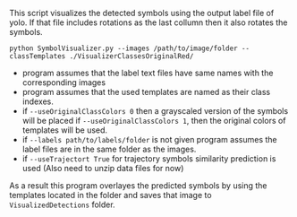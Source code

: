 This script visualizes the detected symbols using the output label file of yolo. If that file includes rotations as the last collumn then it also rotates the symbols.
```
python SymbolVisualizer.py --images /path/to/image/folder --classTemplates ./VisualizerClassesOriginalRed/
```

- program assumes that the label text files have same names with the corresponding images
- program assumes that the used templates are named as their class indexes.
- if ```--useOriginalClassColors 0``` then a grayscaled version of the symbols will be placed if ```--useOriginalClassColors 1```, then the original colors of templates will be used.
- if ```--labels path/to/labels/folder``` is not given program assumes the label files are in the same folder as the images.
- if ```--useTrajectort True``` for trajectory symbols similarity prediction is used (Also need to unzip data files for now)

As a result this program overlayes the predicted symbols by using the templates located in the folder and saves that image to ```VisualizedDetections``` folder.



